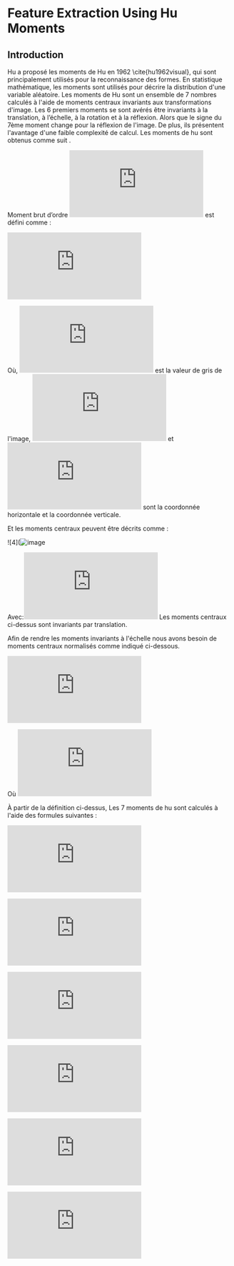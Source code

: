 # Feature Extraction Using Hu Moments

## Introduction
Hu a proposé les moments de Hu en 1962 \cite{hu1962visual}, qui sont principalement utilisés pour la reconnaissance des formes. En statistique mathématique, les moments sont utilisés pour décrire la distribution d'une variable aléatoire. Les moments de Hu sont un ensemble de 7 nombres calculés à l'aide de moments centraux invariants aux transformations d'image. Les 6 premiers moments se sont avérés être invariants à la translation, à l’échelle, à la rotation et à la réflexion. Alors que le signe du 7ème moment change pour la réflexion de l'image. De plus, ils présentent l'avantage d'une faible complexité de calcul. Les moments de hu sont obtenus comme suit .

Moment brut d’ordre ![1](https://latex.codecogs.com/gif.latex?%5C%28p%20&plus;%20q%29%5C) est défini comme :


![2](https://latex.codecogs.com/gif.latex?m_%7Bp%20q%7D%20%3D%5Csum_%7Bx%7D%20%5Csum_%7By%7D%20x%5Ep%20y%5Eq%20I%28x%2Cy%29)


Où, ![3](https://latex.codecogs.com/gif.latex?I%20%28x%2C%20y%29) est la valeur de gris de l'image, ![](https://latex.codecogs.com/gif.latex?x) et ![](https://latex.codecogs.com/gif.latex?y) sont la coordonnée horizontale et la coordonnée verticale.

Et les moments centraux peuvent être décrits comme :


![4](![image](https://user-images.githubusercontent.com/61553248/137593364-b7cd16ee-4a2d-402b-ac54-1e0037fb43ab.png)


Avec:![5](https://latex.codecogs.com/gif.latex?%5Cbar%20x%20%3D%20%5Cfrac%20%7Bm_%7B10%7D%7D%7Bm_%7B00%7D%7D%20%5Ctext%7B%20et%20%7D%20%5Cbar%20y%20%3D%20%5Cfrac%20%7Bm_%7B01%7D%7D%7Bm_%7B00%7D%7D)
Les moments centraux ci-dessus sont invariants par translation.

Afin de rendre les moments invariants à l'échelle nous avons besoin de moments centraux normalisés comme indiqué ci-dessous.

![6](https://latex.codecogs.com/gif.latex?%5Ceta%28t%29_%7Bpq%7D%20%3D%20%5Cfrac%20%7B%5Cmu_%7Bp%20q%7D%7D%7B%5Cmu_%7B00%7D%5E%5Cgamma%7D)
 
Où ![7](https://latex.codecogs.com/gif.latex?%5Cgamma%20%3D%5Cfrac%20%7B%28p&plus;q%29%7D%7B2%7D&plus;1%20%5Ctext%7B%20et%20%7D%20p&plus;q%20%5Cgeq%20%7B2%7D)



À partir de la définition ci-dessus, Les 7 moments de hu sont calculés à l'aide des formules suivantes :

![](https://latex.codecogs.com/gif.latex?h_0%20%3D%20%5Ceta_%7B20%7D%20&plus;%20%5Ceta_%7B02%7D)

![](https://latex.codecogs.com/gif.latex?h_1%20%3D%20%28%5Ceta_%7B20%7D%20-%20%5Ceta_%7B02%7D%29%5E2%20&plus;%204%5Ceta_%7B11%7D%5E2)

![](https://latex.codecogs.com/gif.latex?h_3%20%3D%20%28%5Ceta_%7B30%7D%20&plus;%20%5Ceta_%7B12%7D%29%5E2%20&plus;%20%28%5Ceta_%7B21%7D%20&plus;%5Ceta_%7B03%7D%20%29%5E2)

![](https://latex.codecogs.com/gif.latex?h_4%20%3D%20%28%5Ceta_%7B30%7D%20-%203%5Ceta_%7B12%7D%29%28%5Ceta_%7B30%7D%20&plus;%5Ceta_%7B12%7D%20%29%5B%28%5Ceta_%7B30%7D%20&plus;%20%5Ceta_%7B12%7D%29%5E2%20-%203%28%5Ceta_%7B21%7D%20&plus;%20%5Ceta_%7B03%7D%29%5E2%20%5D%20&plus;%20%283%5Ceta_%7B21%7D%20-%20%5Ceta_%7B03%7D%29%20%5B3%28%5Ceta_%7B30%7D%20&plus;%20%5Ceta_%7B12%7D%29%5E2%20-%20%28%5Ceta_%7B21%7D%20&plus;%20%5Ceta_%7B03%7D%29%5E2%20%5D)

![](https://latex.codecogs.com/gif.latex?h_5%20%3D%20%28%5Ceta_%7B20%7D%20-%203%5Ceta_%7B02%7D%29%20%5B%28%5Ceta_%7B30%7D%20&plus;%20%5Ceta_%7B12%7D%29%5E2%20-%20%28%5Ceta_%7B21%7D%20&plus;%20%5Ceta_%7B03%7D%29%5E2%20&plus;%204%5Ceta_%7B11%7D%28%5Ceta_%7B30%7D%20-%20%5Ceta_%7B12%7D%29%20%28%5Ceta_%7B21%7D%20&plus;%20%5Ceta_%7B03%7D%29%5D)

![](https://latex.codecogs.com/gif.latex?h_6%20%3D%20%283%5Ceta_%7B21%7D%20-%20%5Ceta_%7B03%7D%29%20%28%5Ceta_%7B30%7D%20&plus;%5Ceta_%7B12%7D%29%20%5B%28%5Ceta_%7B30%7D%20&plus;%20%5Ceta_%7B12%7D%29%5E2%20-%203%28%5Ceta_%7B21%7D%20&plus;%20%5Ceta_%7B03%7D%29%5E2%20%5D%20&plus;%20%28%5Ceta_%7B30%7D%20-%203%5Ceta_%7B12%7D%29%20%28%5Ceta_%7B21%7D%20-%20%5Ceta_%7B03%7D%29%20%5B3%28%5Ceta_%7B30%7D%20&plus;%20%5Ceta_%7B12%7D%29%5E2%20-%20%28%5Ceta_%7B21%7D%20&plus;%20%5Ceta_%7B03%7D%29%5E2%20%5D)
